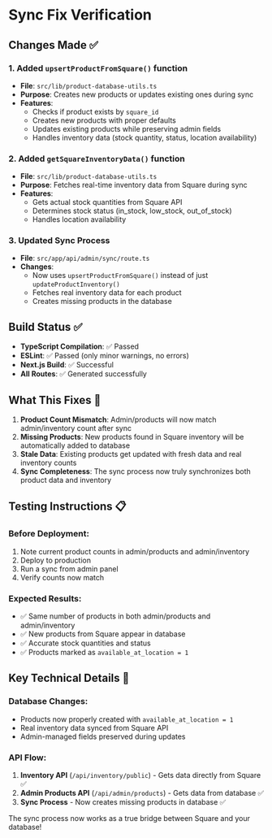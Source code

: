# Sync Fix Verification

## Changes Made ✅

### 1. Added `upsertProductFromSquare()` function
- **File**: `src/lib/product-database-utils.ts`
- **Purpose**: Creates new products or updates existing ones during sync
- **Features**:
  - Checks if product exists by `square_id`
  - Creates new products with proper defaults
  - Updates existing products while preserving admin fields
  - Handles inventory data (stock quantity, status, location availability)

### 2. Added `getSquareInventoryData()` function
- **File**: `src/lib/product-database-utils.ts`
- **Purpose**: Fetches real-time inventory data from Square during sync
- **Features**:
  - Gets actual stock quantities from Square API
  - Determines stock status (in_stock, low_stock, out_of_stock)
  - Handles location availability

### 3. Updated Sync Process
- **File**: `src/app/api/admin/sync/route.ts`
- **Changes**:
  - Now uses `upsertProductFromSquare()` instead of just `updateProductInventory()`
  - Fetches real inventory data for each product
  - Creates missing products in the database

## Build Status ✅

- **TypeScript Compilation**: ✅ Passed
- **ESLint**: ✅ Passed (only minor warnings, no errors)
- **Next.js Build**: ✅ Successful
- **All Routes**: ✅ Generated successfully

## What This Fixes 🎯

1. **Product Count Mismatch**: Admin/products will now match admin/inventory count after sync
2. **Missing Products**: New products found in Square inventory will be automatically added to database
3. **Stale Data**: Existing products get updated with fresh data and real inventory counts
4. **Sync Completeness**: The sync process now truly synchronizes both product data and inventory

## Testing Instructions 📋

### Before Deployment:
1. Note current product counts in admin/products and admin/inventory
2. Deploy to production
3. Run a sync from admin panel
4. Verify counts now match

### Expected Results:
- ✅ Same number of products in both admin/products and admin/inventory
- ✅ New products from Square appear in database
- ✅ Accurate stock quantities and status
- ✅ Products marked as `available_at_location = 1`

## Key Technical Details 🔧

### Database Changes:
- Products now properly created with `available_at_location = 1`
- Real inventory data synced from Square API
- Admin-managed fields preserved during updates

### API Flow:
1. **Inventory API** (`/api/inventory/public`) - Gets data directly from Square ✅
2. **Admin Products API** (`/api/admin/products`) - Gets data from database ✅
3. **Sync Process** - Now creates missing products in database ✅

The sync process now works as a true bridge between Square and your database!

